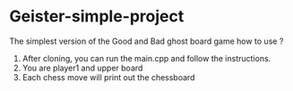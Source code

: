 
# Geister-simple-project
The simplest version of the Good and Bad ghost board game
how to use ?
1. After cloning, you can run the main.cpp and follow the instructions.
2. You are player1 and upper board
3. Each chess move will print out the chessboard
